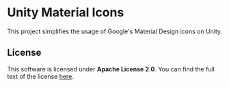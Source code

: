 # Unity Material Icons

This project simplifies the usage of Google's Material Design icons on Unity.

## License

This software is licensed under **Apache License 2.0**. You can find the full text of the license [here](LICENSE).